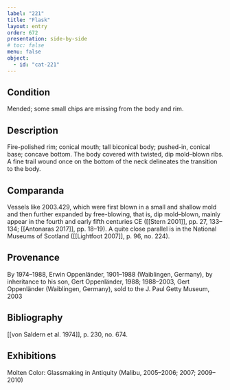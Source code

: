 ```yaml
---
label: "221"
title: "Flask"
layout: entry
order: 672
presentation: side-by-side
# toc: false
menu: false
object:
  - id: "cat-221"
---
```


## Condition

Mended; some small chips are missing from the body and rim.

## Description

Fire-polished rim; conical mouth; tall biconical body; pushed-in, conical base; concave bottom. The body covered with twisted, dip mold–blown ribs. A fine trail wound once on the bottom of the neck delineates the transition to the body.

## Comparanda

Vessels like 2003.429, which were first blown in a small and shallow mold and then further expanded by free-blowing, that is, dip mold–blown, mainly appear in the fourth and early fifth centuries CE ([[Stern 2001]], pp. 27, 133–134; [[Antonaras 2017]], pp. 18–19). A quite close parallel is in the National Museums of Scotland ([[Lightfoot 2007]], p. 96, no. 224).

## Provenance

By 1974–1988, Erwin Oppenländer, 1901–1988 (Waiblingen, Germany), by inheritance to his son, Gert Oppenländer, 1988; 1988–2003, Gert Oppenländer (Waiblingen, Germany), sold to the J. Paul Getty Museum, 2003

## Bibliography

[[von Saldern et al. 1974]], p. 230, no. 674.

## Exhibitions

Molten Color: Glassmaking in Antiquity (Malibu, 2005–2006; 2007; 2009–2010)